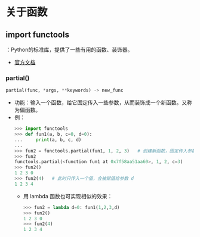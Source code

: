 # 关于函数

## import functools

：Python的标准库，提供了一些有用的函数、装饰器。
- [官方文档](https://docs.python.org/3/library/functools.html)

### partial()

```py
partial(func, *args, **keywords) -> new_func
```
- 功能：输入一个函数，给它固定传入一些参数，从而装饰成一个新函数。又称为偏函数。
- 例：
  ```py
  >>> import functools
  >>> def fun1(a, b, c=0, d=0):
  ...     print(a, b, c, d)
  ...
  >>> fun2 = functools.partial(fun1, 1, 2, 3)   # 创建新函数，固定传入参数 a、b、c 的值，只剩参数 d 未赋值
  >>> fun2
  functools.partial(<function fun1 at 0x7f58aa51aa60>, 1, 2, c=3)
  >>> fun2()
  1 2 3 0
  >>> fun2(4)   # 此时只传入一个值，会被赋值给参数 d
  1 2 3 4
  ```
  - 用 lambda 函数也可实现相似的效果：
    ```py
    >>> fun2 = lambda d=0: fun1(1,2,3,d)
    >>> fun2()
    1 2 3 0
    >>> fun2(4)
    1 2 3 4
    ```
